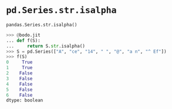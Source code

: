 # `pd.Series.str.isalpha`

`pandas.Series.str.isalpha()`

``` py
>>> @bodo.jit
... def f(S):
...     return S.str.isalpha()
>>> S = pd.Series(["A", "ce", "14", " ", "@", "a n", "^ Ef"])
>>> f(S)
0     True
1     True
2    False
3    False
4    False
5    False
6    False
dtype: boolean
```

